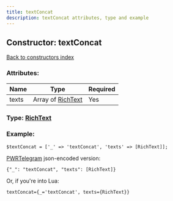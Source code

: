 ```yaml
---
title: textConcat
description: textConcat attributes, type and example
---
```

## Constructor: textConcat  
[Back to constructors index](index.md)



### Attributes:

| Name     |    Type       | Required |
|----------|---------------|----------|
|texts|Array of [RichText](../types/RichText.md) | Yes|



### Type: [RichText](../types/RichText.md)


### Example:

```
$textConcat = ['_' => 'textConcat', 'texts' => [RichText]];
```  

[PWRTelegram](https://pwrtelegram.xyz) json-encoded version:

```
{"_": "textConcat", "texts": [RichText]}
```


Or, if you're into Lua:  


```
textConcat={_='textConcat', texts={RichText}}

```


